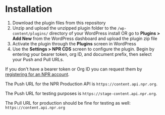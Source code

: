 # Installation

1. Download the plugin files from this repository
2. Unzip and upload the unzipped plugin folder to the `/wp-content/plugins/` directory of your WordPress install OR go to **Plugins > Add New** from the WordPress dashboard and upload the plugin zip file
3. Activate the plugin through the **Plugins** screen in WordPress
4. Use the **Settings > NPR CDS** screen to configure the plugin. Begin by entering your bearer token, org ID, and document prefix, then select your Push and Pull URLs.

If you don't have a bearer token or Org ID you can request them by [registering for an NPR account](https://studio.npr.org).

The Push URL for the NPR Production API is `https://content.api.npr.org`.

The Push URL for testing purposes is `https://stage-content.api.npr.org`.

The Pull URL for production should be fine for testing as well: `https://content.api.npr.org`